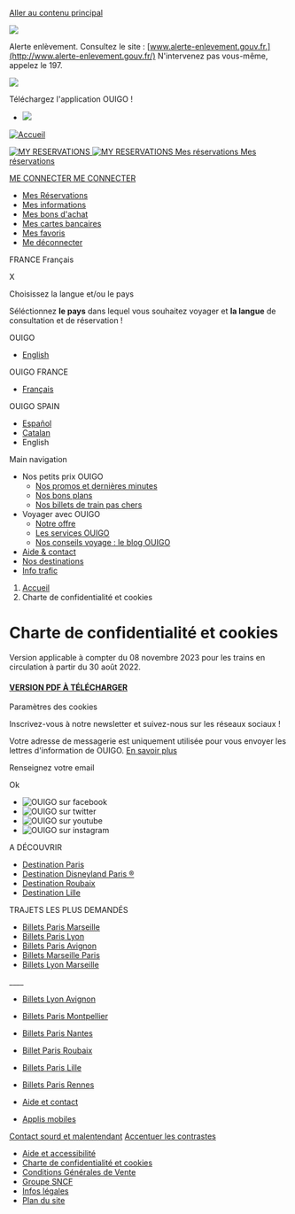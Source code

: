  [Aller au contenu principal](#main-content)

![](https://cdn-fr.ouigo.com/edito-p-v3-assets/file/i%20info_1.png)

Alerte enlèvement. Consultez le site : [www.alerte-enlevement.gouv.fr.](http://www.alerte-enlevement.gouv.fr/) N'intervenez pas vous-même, appelez le 197.

![](https://cdn-fr.ouigo.com/edito-p-v3-assets/file/T%C3%A9l%C3%A9chargement%20app.png)

Téléchargez l'application OUIGO ! 

* [![](https://cdn-fr.ouigo.com/edito-p-v3-assets/file/Android.jpg)](https://play.google.com/store/apps/details?id=com.sncf.ouigo&hl=fr)

[![Accueil](themes/custom/ouigo/logo.svg)](https://www.ouigo.com/ "Accueil")

  [![MY RESERVATIONS](https://cdn-fr.ouigo.com/edito-p-v3-assets/file/atom-assets-icon-48-px-48-ticket%403x.png) ![MY RESERVATIONS](https://cdn-fr.ouigo.com/edito-p-v3-assets/file/atom-assets-icon-48-px-48-ticket%403x_1.png) Mes réservations Mes réservations](https://ventes.ouigo.com/fr-FR/after-sale/connection)

[ME CONNECTER ME CONNECTER](https://ventes.ouigo.com/fr-FR/login-compte-client-ouigo)

* [Mes Réservations](https://ventes.ouigo.com/fr-FR/user/bookings/past-bookings)
* [Mes informations](https://ventes.ouigo.com/fr-FR/user/information)
* [Mes bons d'achat](https://ventes.ouigo.com/fr-FR/user/vouchers)
* [Mes cartes bancaires](https://ventes.ouigo.com/fr-FR/user/cards)
* [Mes favoris](https://ventes.ouigo.com/fr-FR/user/favorites/stations)
* [Me déconnecter](https://ventes.ouigo.com/fr-FR/user-account/edito-logout)

FRANCE Français

X

Choisissez la langue et/ou le pays

Séléctionnez **le pays** dans lequel vous souhaitez voyager et **la langue** de consultation et de réservation !

OUIGO

* [English](https://www.ouigo.com/en/)

OUIGO FRANCE

* [Français](https://www.ouigo.com/charte-confidentialite)

OUIGO SPAIN

* [Español](https://www.ouigo.com/es/)
* [Catalan](https://www.ouigo.com/es/ca)
* English

Main navigation

* Nos petits prix OUIGO
    * [Nos promos et dernières minutes](https://www.ouigo.com/actualites)
    * [Nos bons plans](https://www.ouigo.com/bons-plans)
    * [Nos billets de train pas chers](https://www.ouigo.com/reservation-billet-train-tgv)
* Voyager avec OUIGO
    * [Notre offre](https://www.ouigo.com/offres)
    * [Les services OUIGO](https://www.ouigo.com/services-train-ouigo)
    * [Nos conseils voyage : le blog OUIGO](https://www.ouigo.com/blog)
* [Aide & contact](https://www.ouigo.com/faq)
* [Nos destinations](https://www.ouigo.com/destinations)
* [Info trafic](https://ventes.ouigo.com/fr-FR/info-trafic)

1. [Accueil](https://www.ouigo.com/)
2. Charte de confidentialité et cookies

Charte de confidentialité et cookies
====================================

Version applicable à compter du 08 novembre 2023 pour les trains en circulation à partir du 30 août 2022.

#### [VERSION PDF À TÉLÉCHARGER](https://cdn-fr.ouigo.com/edito-p-v3-assets/2024-01/Charte%20de%20confidentialite%20et%20cookie_012024%20.pdf)

Paramètres des cookies

Inscrivez-vous à notre newsletter et suivez-nous sur les réseaux sociaux !

Votre adresse de messagerie est uniquement utilisée pour vous envoyer les lettres d'information de OUIGO. [En savoir plus](#)

Renseignez votre email 

 Ok

* ![OUIGO sur facebook](https://cdn-fr.ouigo.com/edito-p-v3-assets/styles/social_links/azblob/file/logo%20fb.png?itok=l3lIWmAp)
* ![OUIGO sur twitter](https://cdn-fr.ouigo.com/edito-p-v3-assets/styles/social_links/azblob/file/logo%20x%20.png?itok=gdmeZ1-W)
* ![OUIGO sur youtube](https://cdn-fr.ouigo.com/edito-p-v3-assets/styles/social_links/azblob/file/logo%20youtube.png?itok=wBs3e7ns)
* ![OUIGO sur instagram](https://cdn-fr.ouigo.com/edito-p-v3-assets/styles/social_links/azblob/file/logo%20insta.png?itok=D5tqJF2R)

A DÉCOUVRIR

* [Destination Paris](https://www.ouigo.com/train-pour-paris)
* [Destination Disneyland Paris ®](https://www.ouigo.com/train-pour-disneyland)
* [Destination Roubaix](https://www.ouigo.com/train-pour-roubaix)
* [Destination Lille](https://www.ouigo.com/train-pour-lille)

TRAJETS LES PLUS DEMANDÉS

* [Billets Paris Marseille](https://www.ouigo.com/train-paris-marseille)
* [Billets Paris Lyon](https://www.ouigo.com/train-paris-lyon)
* [Billets Paris Avignon](https://www.ouigo.com/train-paris-avignon)
* [Billets Marseille Paris](https://www.ouigo.com/train-marseille-paris)
* [Billets Lyon Marseille](https://www.ouigo.com/train-lyon-marseille)

\_\_\_\_

* [Billets Lyon Avignon](https://www.ouigo.com/train-lyon-avignon)
* [Billets Paris Montpellier](https://www.ouigo.com/train-paris-montpellier)
* [Billets Paris Nantes](https://www.ouigo.com/train-paris-nantes)
* [Billet Paris Roubaix](https://www.ouigo.com/train-paris-roubaix)
* [Billets Paris Lille](https://www.ouigo.com/train-paris-lille)
* [Billets Paris Rennes](https://www.ouigo.com/train-paris-rennes)

* [Aide et contact](https://www.ouigo.com/faq)
* [Applis mobiles](https://www.ouigo.com/application-mobile-ouigo)

[Contact sourd et malentendant](https://rogeraccess.rogervoice.com/website/BbRn4hQfJK) [Accentuer les contrastes](#)

* [Aide et accessibilité](https://www.ouigo.com/aide-accessibilite)
* [Charte de confidentialité et cookies](https://www.ouigo.com/charte-confidentialite)
* [Conditions Générales de Vente](https://www.ouigo.com/les-conditions-generales-de-vente)
* [Groupe SNCF](https://www.ouigo.com/groupe-sncf)
* [Infos légales](https://www.ouigo.com/infos-legales)
* [Plan du site](https://www.ouigo.com/plan-du-site)